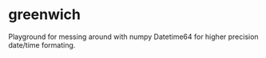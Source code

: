 # greenwich
Playground for messing around with numpy Datetime64 for higher precision date/time formating.
